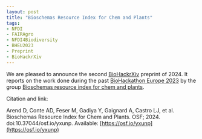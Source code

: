 ```yaml
---
layout: post
title: "Bioschemas Resource Index for Chem and Plants"
tags:
- NFDI
- FAIRAgro
- NFDI4Biodiversity
- BHEU2023
- Preprint
- BioHackrXiv
---
```


We are pleased to announce the second [BioHackrXiv](https://biohackrxiv.org) preprint of 2024. It reports on the work done during the past [BioHackathon Europe 2023](https://biohackathon-europe.org/) by the group [Bioschemas resource index for chem and plants](https://github.com/elixir-europe/biohackathon-projects-2023/tree/main/7).


Citation and link:

Arend D, Conte AD, Feser M, Gadiya Y, Gaignard A, Castro LJ, et al. Bioschemas Resource Index for Chem and Plants. OSF; 2024. doi:10.37044/osf.io/yxunp. Available: [https://osf.io/yxunp](https://osf.io/yxunp)



